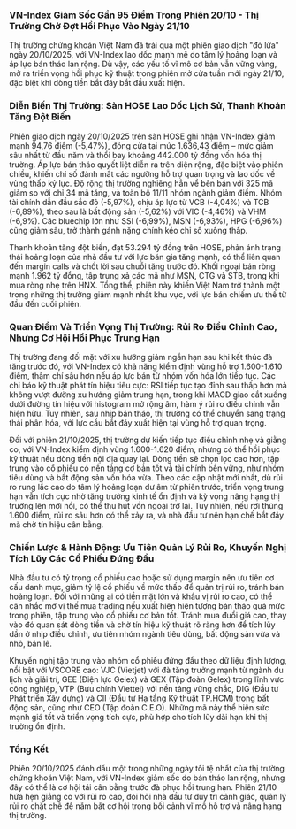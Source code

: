 ### VN-Index Giảm Sốc Gần 95 Điểm Trong Phiên 20/10 - Thị Trường Chờ Đợt Hồi Phục Vào Ngày 21/10

Thị trường chứng khoán Việt Nam đã trải qua một phiên giao dịch "đỏ lửa" ngày 20/10/2025, với VN-Index lao dốc mạnh mẽ do tâm lý hoảng loạn và áp lực bán tháo lan rộng. Dù vậy, các yếu tố vĩ mô cơ bản vẫn vững vàng, mở ra triển vọng hồi phục kỹ thuật trong phiên mở cửa tuần mới ngày 21/10, đặc biệt khi dòng tiền bắt đáy bắt đầu xuất hiện.

### Diễn Biến Thị Trường: Sàn HOSE Lao Dốc Lịch Sử, Thanh Khoản Tăng Đột Biến

Phiên giao dịch ngày 20/10/2025 trên sàn HOSE ghi nhận VN-Index giảm mạnh 94,76 điểm (-5,47%), đóng cửa tại mức 1.636,43 điểm – mức giảm sâu nhất từ đầu năm và thổi bay khoảng 442.000 tỷ đồng vốn hóa thị trường. Áp lực bán tháo quyết liệt diễn ra trên diện rộng, đặc biệt vào phiên chiều, khiến chỉ số đánh mất các ngưỡng hỗ trợ quan trọng và lao dốc về vùng thấp kỷ lục. Độ rộng thị trường nghiêng hẳn về bên bán với 325 mã giảm so với chỉ 34 mã tăng, và toàn bộ 11/11 nhóm ngành giảm điểm. Nhóm tài chính dẫn đầu sắc đỏ (-5,97%), chịu áp lực từ VCB (-4,04%) và TCB (-6,89%), theo sau là bất động sản (-5,62%) với VIC (-4,46%) và VHM (-6,9%). Các bluechip lớn như SSI (-6,99%), MSN (-6,93%), HPG (-6,96%) cũng giảm sâu, trở thành gánh nặng chính kéo chỉ số xuống thấp.

Thanh khoản tăng đột biến, đạt 53.294 tỷ đồng trên HOSE, phản ánh trạng thái hoảng loạn của nhà đầu tư với lực bán gia tăng mạnh, có thể liên quan đến margin calls và chốt lời sau chuỗi tăng trước đó. Khối ngoại bán ròng mạnh 1.962 tỷ đồng, tập trung xả các mã như MSN, CTG và STB, trong khi mua ròng nhẹ trên HNX. Tổng thể, phiên này khiến Việt Nam trở thành một trong những thị trường giảm mạnh nhất khu vực, với lực bán chiếm ưu thế từ đầu đến cuối phiên.

### Quan Điểm Và Triển Vọng Thị Trường: Rủi Ro Điều Chỉnh Cao, Nhưng Cơ Hội Hồi Phục Trung Hạn

Thị trường đang đối mặt với xu hướng giảm ngắn hạn sau khi kết thúc đà tăng trước đó, với VN-Index có khả năng kiểm định vùng hỗ trợ 1.600-1.610 điểm, thậm chí sâu hơn nếu áp lực bán từ nhóm vốn hóa lớn tiếp tục. Các chỉ báo kỹ thuật phát tín hiệu tiêu cực: RSI tiếp tục tạo đỉnh sau thấp hơn mà không vượt đường xu hướng giảm trung hạn, trong khi MACD giao cắt xuống dưới đường tín hiệu với histogram mở rộng âm, hàm ý rủi ro điều chỉnh vẫn hiện hữu. Tuy nhiên, sau nhịp bán tháo, thị trường có thể chuyển sang trạng thái phân hóa, với lực cầu bắt đáy xuất hiện tại vùng hỗ trợ quan trọng.

Đối với phiên 21/10/2025, thị trường dự kiến tiếp tục điều chỉnh nhẹ và giằng co, với VN-Index kiểm định vùng 1.600-1.620 điểm, nhưng có thể hồi phục kỹ thuật nếu dòng tiền nội địa quay lại. Dòng tiền sẽ chọn lọc cao hơn, tập trung vào cổ phiếu có nền tảng cơ bản tốt và tài chính bền vững, như nhóm tiêu dùng và bất động sản vốn hóa vừa. Theo các cập nhật mới nhất, dù rủi ro rung lắc cao do tâm lý hoảng loạn dư âm từ phiên trước, triển vọng trung hạn vẫn tích cực nhờ tăng trưởng kinh tế ổn định và kỳ vọng nâng hạng thị trường lên mới nổi, có thể thu hút vốn ngoại trở lại. Tuy nhiên, nếu rơi thủng 1.600 điểm, rủi ro sâu hơn có thể xảy ra, và nhà đầu tư nên hạn chế bắt đáy mà chờ tín hiệu cân bằng.

### Chiến Lược & Hành Động: Ưu Tiên Quản Lý Rủi Ro, Khuyến Nghị Tích Lũy Các Cổ Phiếu Đứng Đầu

Nhà đầu tư có tỷ trọng cổ phiếu cao hoặc sử dụng margin nên ưu tiên cơ cấu danh mục, giảm tỷ lệ cổ phiếu về mức thấp để quản trị rủi ro, tránh bán hoảng loạn. Đối với những ai có tiền mặt lớn và khẩu vị rủi ro cao, có thể cân nhắc mở vị thế mua trading nếu xuất hiện hiện tượng bán tháo quá mức trong phiên, tập trung vào cổ phiếu cơ bản tốt. Tránh mua đuổi giá cao, thay vào đó quan sát dòng tiền và chờ tín hiệu kỹ thuật rõ ràng hơn để tích lũy dần ở nhịp điều chỉnh, ưu tiên nhóm ngành tiêu dùng, bất động sản vừa và nhỏ, bán lẻ.

Khuyến nghị tập trung vào nhóm cổ phiếu đứng đầu theo dữ liệu định lượng, nổi bật với VSCORE cao: VJC (Vietjet) với đà tăng trưởng mạnh từ ngành du lịch và giải trí, GEE (Điện lực Gelex) và GEX (Tập đoàn Gelex) trong lĩnh vực công nghiệp, VTP (Bưu chính Viettel) với nền tảng vững chắc, DIG (Đầu tư Phát triển Xây dựng) và CII (Đầu tư Hạ tầng Kỹ thuật TP.HCM) trong bất động sản, cũng như CEO (Tập đoàn C.E.O). Những mã này thể hiện sức mạnh giá tốt và triển vọng tích cực, phù hợp cho tích lũy dài hạn khi thị trường ổn định.

### Tổng Kết

Phiên 20/10/2025 đánh dấu một trong những ngày tồi tệ nhất của thị trường chứng khoán Việt Nam, với VN-Index giảm sốc do bán tháo lan rộng, nhưng đây có thể là cơ hội tái cân bằng trước đà phục hồi trung hạn. Phiên 21/10 hứa hẹn giằng co với rủi ro cao, đòi hỏi nhà đầu tư duy trì cảnh giác, quản lý rủi ro chặt chẽ để nắm bắt cơ hội trong bối cảnh vĩ mô hỗ trợ và nâng hạng thị trường.

